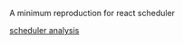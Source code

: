 A minimum reproduction for react scheduler

<a href="https://violet180111.github.io/React%20%E6%BA%90%E7%A0%81%E7%B3%BB%E5%88%97/2-%E5%8E%9F%E7%90%86/(1)%20Scheduler.html" target="_blank">scheduler analysis</a>
